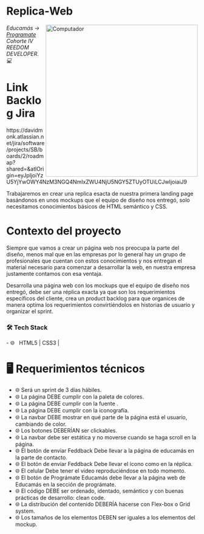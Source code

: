 
<h1>Replica-Web</h1>

<img src="https://raw.githubusercontent.com/MicaelliMedeiros/micaellimedeiros/master/image/computer-illustration.png" min-width="400px" max-width="400px" width="400px" align="right" alt="Computador">
<p><em> Educamás -> <a href="https://educamas.com.co/">Programate</a> Cohorte IV REEDOM DEVELOPER. 💻 </br>
</em></p>

<h1>Link Backlog Jira</h1>
https://davidmonk.atlassian.net/jira/software/projects/SB/boards/2/roadmap?shared=&atlOrigin=eyJpIjoiYzU5YjYwOWY4NzM3NGQ4NmIxZWU4NjU5NGY5ZTUyOTUiLCJwIjoiaiJ9

Trabajaremos en crear una replica esacta de nuestra primera landing page basándonos en unos mockups que el equipo de diseño nos entregó, solo necesitamos conocimientos básicos de HTML semántico y CSS.

<h1>Contexto del proyecto</h1>

Siempre que vamos a crear un página web nos preocupa la parte del diseño, menos mal que en las empresas por lo general hay un grupo de profesionales que cuentan con estos conocimientos y nos entregan el material necesario para comenzar a desarrollar la web, en nuestra empresa justamente contamos con esa ventaja.

Desarrolla una página web con los mockups que el equipo de diseño nos entregó, debe ser una réplica exacta ya que son los requerimientos específicos del cliente, crea un product backlog para que organices de manera optima los requerimientos convirtiéndolos en historias de usuario y organizar el sprint.


<h3>🛠 Tech Stack </h3>
- 🌐 &nbsp; HTML5 | CSS3 |

<h1> 🖥 Requerimientos técnicos </h1>

- 🌐 Será un sprint de 3 días hábiles.
- 🌐 La página DEBE cumplir con la paleta de colores.
- 🌐 La página DEBE cumplir con la fuente .
- 🌐 La página DEBE cumplir con la iconografía.
- 🌐 La navbar DEBE mostrar en qué parte de la página está el usuario, cambiando de color.
- 🌐 Los botones DEBERÍAN ser clickables.
- 🌐 La navbar debe ser estática y no moverse cuando se haga scroll en la página.
- 🌐 El botón de enviar Feddback Debe llevar a la página de educamás en la parte de contacto.
- 🌐 El botón de enviar Feddback Debe llevar el ícono como en la réplica.
- 🌐 El celular Debe tener el video reproduciéndose en todo momento.
- 🌐 El botón de Prográmate Educamás debe llevar a la página web de Educamás en la sección de prográmate.
- 🌐 El código DEBE ser ordenado, identado, semántico y con buenas prácticas de desarrollo: clean code.
- 🌐 La distribución del contenido DEBERÍA hacerse con Flex-box o Grid system.
- 🌐 Los tamaños de los elementos DEBEN ser iguales a los elementos del mockup.
